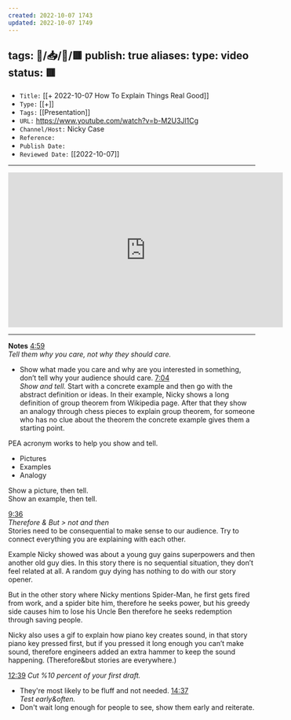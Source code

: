 ```yaml
---
created: 2022-10-07 1743
updated: 2022-10-07 1749
---
```

tags: 🧠️/📥️/🎥️/🟥️
publish: true
aliases: 
type: video
status: 🟥️
---

- `Title:` [[+ 2022-10-07 How To Explain Things Real Good]]
- `Type:`  [[+]]
- `Tags:` [[Presentation]] 
- `URL:` https://www.youtube.com/watch?v=b-M2U3Jl1Cg
- `Channel/Host:` Nicky Case
- `Reference:` 
- `Publish Date:` 
- `Reviewed Date:` [[2022-10-07]]

---

<center><iframe width="560" height="315" src="https://www.youtube.com/embed/b-M2U3Jl1Cg" title="YouTube video player" frameborder="0" allow="accelerometer; autoplay; clipboard-write; encrypted-media; gyroscope; picture-in-picture" allowfullscreen></iframe> </center>

---

**Notes**
[4:59](https://youtu.be/b-M2U3Jl1Cg?t=299)  
*Tell them why you care, not why they should care.*
- Show what made you care and why are you interested in something, don’t tell why your audience should care.
[7:04](https://youtu.be/b-M2U3Jl1Cg?t=424)  
*Show and tell.* 
Start with a concrete example and then go with the abstract definition or ideas. In their example, Nicky shows a long definition of group theorem from Wikipedia page. After that they show an analogy through chess pieces to explain group theorem, for someone who has no clue about the theorem the concrete example gives them a starting point.

PEA acronym works to help you show and tell.
- Pictures
- Examples
- Analogy

Show a picture, then tell.  
Show an example, then tell.

[9:36](https://youtu.be/b-M2U3Jl1Cg?t=576)  
*Therefore & But > not and then*  
Stories need to be consequential to make sense to our audience. Try to connect everything you are explaining with each other.

Example Nicky showed was about a young guy gains superpowers and then another old guy dies. In this story there is no sequential situation, they don’t feel related at all. A random guy dying has nothing to do with our story opener. 

But in the other story where Nicky mentions Spider-Man, he first gets fired from work, and a spider bite him, therefore he seeks power, but his greedy side causes him to lose his Uncle Ben therefore he seeks redemption through saving people.

Nicky also uses a gif to explain how piano key creates sound, in that story piano key pressed first, but if you pressed it long enough you can’t make sound, therefore engineers added an extra hammer to keep the sound happening. (Therefore&but stories are everywhere.)

[12:39](https://youtu.be/b-M2U3Jl1Cg?t=759)
*Cut %10 percent of your first draft.*
- They're most likely to be fluff and not needed.
[14:37](https://youtu.be/b-M2U3Jl1Cg?t=877)  
*Test early&often.* 
- Don't wait long enough for people to see, show them early and reiterate.